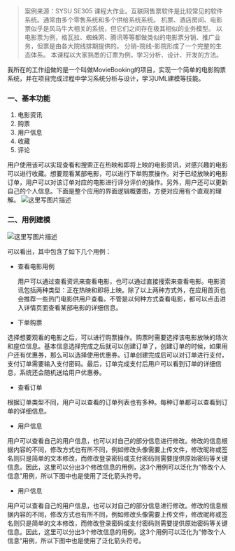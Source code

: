 >案例来源：SYSU SE305 课程大作业。互联网售票软件是比较常见的软件系统。通常由多个零售系统和多个供给系统系统。 机票、酒店房间、电影票似乎是风马牛大相关的系统，但它们之间存在极其相似的业务模型。 以电影票为例，格瓦拉、蜘蛛网、腾讯等等都做类似的电影票分销、推广业务，但票是由各大院线排期提供的。 分销-院线-影院形成了一个完整的生态体系。 本课程以大家熟悉的订票为例，学习分析、设计、开发的方法。

我所在的工作组做的是一个叫做MovieBooking的项目，实现一个简单的电影购票系统，并在项目完成过程中学习系统分析与设计，学习UML建模等技能。

### 一、基本功能

 1. 电影资讯
 2. 购票
 3. 用户信息
 4. 收藏
 5. 评论

用户使用该可以实现查看和搜索正在热映和即将上映的电影资讯，对感兴趣的电影可以进行收藏。想要观看某部电影，可以进行下单购票操作。对于已经放映的电影订单，用户可以对该订单对应的电影进行评分评价的操作。另外，用户还可以更新自己的个人信息。下面是整个应用的界面逻辑概要图，方便对应用有个直观的理解。
![这里写图片描述](http://img.blog.csdn.net/20170606145111380?watermark/2/text/aHR0cDovL2Jsb2cuY3Nkbi5uZXQveHl4MTMxMQ==/font/5a6L5L2T/fontsize/400/fill/I0JBQkFCMA==/dissolve/70/gravity/SouthEast)

### 二、用例建模
![这里写图片描述](http://img.blog.csdn.net/20170606145352444?watermark/2/text/aHR0cDovL2Jsb2cuY3Nkbi5uZXQveHl4MTMxMQ==/font/5a6L5L2T/fontsize/400/fill/I0JBQkFCMA==/dissolve/70/gravity/SouthEast)

可以看出，其中包含了如下几个用例：

 - 查看电影用例
   
   用户可以通过查看资讯来查看电影，也可以通过直接搜索来查看电影。电影资讯包括两种类型：正在热映和即将上映。除了以上两种方式外，在应用首页也会推荐一些热门电影供用户查看。不管是以何种方式查看电影，都可以点击进入详情页面查看某部电影的详细信息。

 - 下单购票

 选择想要观看的电影之后，可以进行购票操作。购票时需要选择该电影放映的场次和座位信息。基本信息选择完成之后就可以创建订单了，创建订单的时候，如果用户还有优惠券，那么可以选择使用优惠券。订单创建完成后可以对订单进行支付，支付订单需要输入支付密码。最后，订单完成支付后用户可以看到订单的详细信息，系统还会随机送给用户优惠券。

 - 查看订单

 根据订单类型不同，用户可以查看的订单列表也有多种。每种订单都可以查看到订单的详细信息。  

 - 用户信息

 用户可以查看自己的用户信息，也可以对自己的部分信息进行修改。修改的信息根据内容的不同，修改方式也有所不同，例如修改头像需要上传文件，修改昵称或签名则只是简单的文本修改，而修改登录密码或支付密码则需要提供原始密码等关键信息。因此，这里可以分出3个修改信息的用例，这3个用例可以泛化为”修改个人信息”用例，所以下图中也是使用了泛化箭头符号。 

 - 用户信息

 用户可以查看自己的用户信息，也可以对自己的部分信息进行修改。修改的信息根据内容的不同，修改方式也有所不同，例如修改头像需要上传文件，修改昵称或签名则只是简单的文本修改，而修改登录密码或支付密码则需要提供原始密码等关键信息。因此，这里可以分出3个修改信息的用例，这3个用例可以泛化为”修改个人信息”用例，所以下图中也是使用了泛化箭头符号。 
